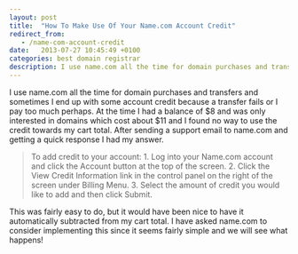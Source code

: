 ```yaml
---
layout: post
title:  "How To Make Use Of Your Name.com Account Credit"
redirect_from:
   - /name-com-account-credit
date:   2013-07-27 10:45:49 +0100
categories: best domain registrar
description: I use name.com all the time for domain purchases and transfers and sometimes I end up with some account credit because a transfer fails or I pay too m...
---
```


I use name.com all the time for domain purchases and transfers and sometimes I end up with some account credit because a transfer fails or I pay too much perhaps. At the time I had a balance of $8 and was only interested in domains which cost about $11 and I found no way to use the credit towards my cart total. After sending a support email to name.com and getting a quick response I had my answer.

> To add credit to your account: 1. Log into your Name.com account and click the Account button at the top of the screen. 2. Click the View Credit Information link in the control panel on the right of the screen under Billing Menu. 3. Select the amount of credit you would like to add and then click Submit.

 This was fairly easy to do, but it would have been nice to have it automatically subtracted from my cart total. I have asked name.com to consider implementing this since it seems fairly simple and we will see what happens!